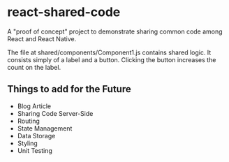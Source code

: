 # react-shared-code
A "proof of concept" project to demonstrate sharing common code among React and React Native.

The file at shared/components/Component1.js contains shared logic. It consists simply of a label and a button. Clicking the button increases the count on the label.

## Things to add for the Future
- Blog Article
- Sharing Code Server-Side
- Routing
- State Management
- Data Storage
- Styling
- Unit Testing

